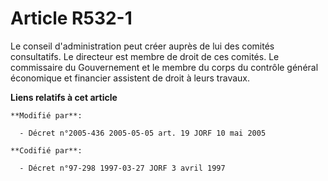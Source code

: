 # Article R532-1

Le conseil d'administration peut créer auprès de lui des comités consultatifs. Le directeur est membre de droit de ces
comités. Le commissaire du Gouvernement et le membre du corps du contrôle général économique et financier assistent de droit
à leurs travaux.

**Liens relatifs à cet article**

	**Modifié par**:

	  - Décret n°2005-436 2005-05-05 art. 19 JORF 10 mai 2005

	**Codifié par**:

	  - Décret n°97-298 1997-03-27 JORF 3 avril 1997
